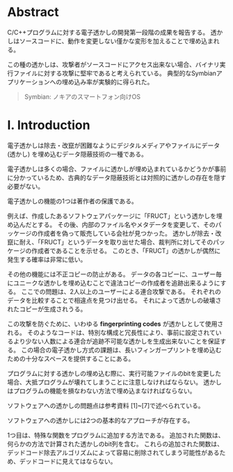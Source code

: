 # Abstract

C/C++プログラムに対する電子透かしの開発第一段階の成果を報告する。
透かしはソースコードに、動作を変更しない僅かな変形を加えることで埋め込まれる。

この種の透かしは、攻撃者がソースコードにアクセス出来ない場合、バイナリ実行ファイルに対する攻撃に堅牢であると考えられている。
典型的なSymbianアプリケーションへの埋め込み率が実験的に得られた。

> Symbian: ノキアのスマートフォン向けOS

# I. Introduction

電子透かしは除去・改竄が困難なようにデジタルメディアやファイルにデータ (透かし) を埋め込むデータ隠蔽技術の一種である。

電子透かしは多くの場合、ファイルに透かしが埋め込まれているかどうかが事前に分かっているため、古典的なデータ隠蔽技術とは対照的に透かしの存在を隠す必要がない。

電子透かしの機能の1つは著作者の保護である。

例えば、作成したあるソフトウェアパッケージに「FRUCT」という透かしを埋め込んだとする。
その後、内部のファイル名やメタデータを変更して、そのパッケージの作成者を偽って販売している会社が見つかった。
透かしが除去・改竄に耐え、「FRUCT」というデータを取り出せた場合、裁判所に対してそのパッケージの作成者であることを示せる。
このとき、「FRUCT」の透かしが偶然に発生する確率は非常に低い。

その他の機能には不正コピーの防止がある。
データの各コピーに、ユーザー毎にユニークな透かしを埋め込むことで違法コピーの作成者を追跡出来るようにする。
ここでの問題は、2人以上のユーザーによる連合攻撃である。
それぞれのデータを比較することで相違点を見つけ出せる。
それによって透かしの破壊されたコピーが生成されうる。

この攻撃を防ぐために、いわゆる **fingerprinting codes** が透かしとして使用される。
そのようなコードは、特別な構成と冗長性により、事前に設定されているより少ない人数による連合が追跡不可能な透かしを生成出来ないことを保証する。
この場合の電子透かし方式の課題は、長いフィンガープリントを埋め込むための十分なスペースを提供することにある。

プログラムに対する透かしの埋め込む際に、実行可能ファイルのbitを変更した場合、大抵プログラムが壊れてしまうことに注意しなければならない。
透かしはプログラムの機能を損なわない方法で埋め込まなければならない。

ソフトウェアへの透かしの問題点は参考資料 [1]~[7]で述べられている。

ソフトウェアへの透かしには2つの基本的なアプローチが存在する。

1つ目は、特殊な関数をプログラムに追加する方法である。
追加された関数は、何らかの方法で計算された透かしのbit列を含む。
これらの追加された関数は、デッドコード除去アルゴリズムによって容易に削除されてしまう可能性があるため、デッドコードに見えてはならない。
